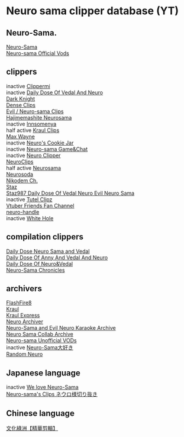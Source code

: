 # **Neuro sama clipper database (YT)**
## **Neuro-Sama**.
[Neuro-Sama](https://www.youtube.com/@Neurosama)  
[Neuro-sama Official Vods](https://www.youtube.com/@Neuro-samaVods)
## **clippers**
inactive [Clippermi](https://www.youtube.com/@Clippermi)  
inactive [Daily Dose Of Vedal And Neuro](https://www.youtube.com/@DDNeuroFanChannel)    
[Dark Knight](https://www.youtube.com/@darkknightclips_official)  
[Dense Clips](https://www.youtube.com/@denseclips7511)  
[Evil / Neuro-sama Clips](https://www.youtube.com/@evil_neuro_fan)  
[Hajimemashite Neurosama](https://www.youtube.com/@HajimemashiteNeurosama)  
inactive [Innsomenya](https://www.youtube.com/@Innsomenyatheaccursedinn)  
half active [Kraul Clips](https://www.youtube.com/@Kraul_en_Clips)  
[Max Wayne](https://www.youtube.com/@max_wayne_)  
inactive [Neuro's Cookie Jar](https://www.youtube.com/@NeurosCookieJar)  
inactive [Neuro-sama Game&Chat](https://www.youtube.com/@GameAndChatNeuro)  
inactive [Neuro Clipper](https://www.youtube.com/@NeuroClipper)  
[NeuroClips](https://www.youtube.com/@NeuroClips-FanChannel)  
half active [Neurosama](https://www.youtube.com/@awareneurosama)  
[Neurosoda](https://www.youtube.com/@Neurosoda)  
[Nikodem Ch.](https://www.youtube.com/@NikodemCh.)  
[Staz](https://www.youtube.com/@stazishere)  
[Staz987 Daily Dose Of Vedal Neuro Evil Neuro Sama](https://www.youtube.com/@staz987)  
inactive [Tutel Clipz](https://www.youtube.com/@TutelClipz)  
[Vtuber Friends Fan Channel](https://www.youtube.com/@holoReGLOSS)  
[neuro-handle](https://www.youtube.com/@neuro-handle)  
inactive [White Hole](https://www.youtube.com/@zenWhite502)  
## **compilation clippers**
[Daily Dose Neuro Sama and Vedal](https://www.youtube.com/@DailyDoseNeuroVedal)  
[Daily Dose Of Anny And Vedal And Neuro](https://www.youtube.com/@DailyDoseOfAnnyVedalNeuro)  
[Daily Dose Of Neuro&Vedal](https://www.youtube.com/@DailyDoseNueroVedalFanChannel)  
[Neuro-Sama Chronicles](https://www.youtube.com/@neurochron_fan_channel)
## **archivers**
[FlashFire8](https://www.youtube.com/@FlashFire8)  
[Kraul](https://www.youtube.com/@kraul_en)  
[Kraul Express](https://www.youtube.com/@Kraul_express)  
[Neuro Archiver](https://www.youtube.com/@NArchiver)  
[Neuro-Sama and Evil Neuro Karaoke Archive](https://www.youtube.com/@Neurosongsarchive)  
[Neuro Sama Collab Archive](https://www.youtube.com/@Neuro-Sama-Collab-Archive)  
[Neuro-sama Unofficial VODs](https://www.youtube.com/@Neuro-samaUnofficialVODs)  
inactive [Neuro-Sama大好き](https://www.youtube.com/@Neuro-Sama_daisuki)  
[Random Neuro](https://www.youtube.com/@RandomNeuro)  
## **Japanese language**
inactive [We love Neuro-Sama](https://www.youtube.com/@neurosamaAI)  
[Neuro-sama's Clips ネウロ様切り抜き](https://www.youtube.com/@Neuro-sama-clip)  
## **Chinese language**
[文化綠洲【精華剪輯】](https://www.youtube.com/@culto323)  
